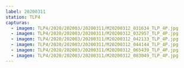 ```yaml
---
label: 20200311
station: TLP4
capturas:
  - imagem: TLP4/2020/202003/20200311/M20200312_031634_TLP_4P.jpg
  - imagem: TLP4/2020/202003/20200311/M20200312_032957_TLP_4P.jpg
  - imagem: TLP4/2020/202003/20200311/M20200312_042133_TLP_4P.jpg
  - imagem: TLP4/2020/202003/20200311/M20200312_044144_TLP_4P.jpg
  - imagem: TLP4/2020/202003/20200311/M20200312_065439_TLP_4P.jpg
  - imagem: TLP4/2020/202003/20200311/M20200312_083049_TLP_4P.jpg
---
```

